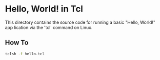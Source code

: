 # Hello, World! in Tcl

This directory contains the source code for running a basic "Hello, World!" app lication via the 'tcl' command on Linux.  

How To
------

```sh
tclsh -f hello.tcl
```



